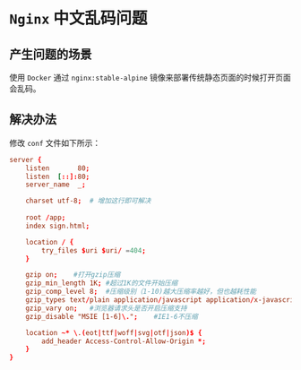 # `Nginx` 中文乱码问题

## 产生问题的场景

使用 `Docker` 通过 `nginx:stable-alpine` 镜像来部署传统静态页面的时候打开页面会乱码。

## 解决办法

修改 `conf` 文件如下所示：

```conf
server {
    listen       80;
    listen  [::]:80;
    server_name  _;

	charset utf-8;  # 增加这行即可解决
	
	root /app;
	index sign.html;

	location / {
        try_files $uri $uri/ =404;
	}

    gzip on;	#打开gzip压缩
	gzip_min_length 1K;	#超过1K的文件开始压缩
	gzip_comp_level	8;	#压缩级别（1-10)越大压缩率越好，但也越耗性能
	gzip_types text/plain application/javascript application/x-javascript text/css application/xml text/javascript application/x-httpd-php image/jpeg image/gif image/png font/ttf font/otf image/svg+xml;	#压缩的文件类型
	gzip_vary on;	#浏览器请求头是否开启压缩支持
	gzip_disable "MSIE [1-6]\.";	#IE1-6不压缩

    location ~* \.(eot|ttf|woff|svg|otf|json)$ {
        add_header Access-Control-Allow-Origin *;
    }
}
```
